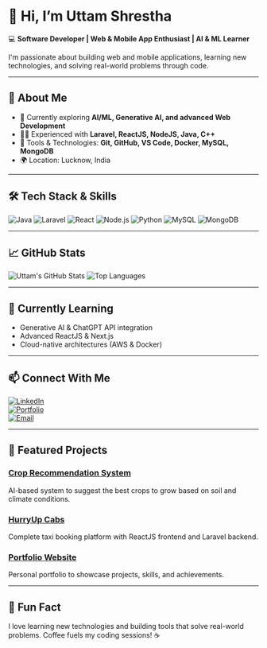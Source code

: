 # 👋 Hi, I’m Uttam Shrestha

💻 **Software Developer | Web & Mobile App Enthusiast | AI & ML Learner**

I'm passionate about building web and mobile applications, learning new technologies, and solving real-world problems through code.  

---

## 🚀 About Me

- 🌱 Currently exploring **AI/ML, Generative AI, and advanced Web Development**  
- 👨‍💻 Experienced with **Laravel, ReactJS, NodeJS, Java, C++**  
- 🔧 Tools & Technologies: **Git, GitHub, VS Code, Docker, MySQL, MongoDB**  
- 🌍 Location: Lucknow, India  

---

## 🛠️ Tech Stack & Skills

![Java](https://img.shields.io/badge/Java-%23ED8B00?style=for-the-badge&logo=java&logoColor=white)
![Laravel](https://img.shields.io/badge/Laravel-%23FF2D20?style=for-the-badge&logo=laravel&logoColor=white)
![React](https://img.shields.io/badge/React-%2361DAFB?style=for-the-badge&logo=react&logoColor=black)
![Node.js](https://img.shields.io/badge/Node.js-339933?style=for-the-badge&logo=nodedotjs&logoColor=white)
![Python](https://img.shields.io/badge/Python-3776AB?style=for-the-badge&logo=python&logoColor=white)
![MySQL](https://img.shields.io/badge/MySQL-4479A1?style=for-the-badge&logo=mysql&logoColor=white)
![MongoDB](https://img.shields.io/badge/MongoDB-%2347A248?style=for-the-badge&logo=mongodb&logoColor=white)

---

## 📈 GitHub Stats

![Uttam's GitHub Stats](https://github-readme-stats.vercel.app/api?username=uttamstha123&show_icons=true&theme=tokyonight)
![Top Languages](https://github-readme-stats.vercel.app/api/top-langs/?username=uttamstha123&layout=compact&theme=tokyonight)

---

## 🌱 Currently Learning

- Generative AI & ChatGPT API integration  
- Advanced ReactJS & Next.js  
- Cloud-native architectures (AWS & Docker)

---

## 📫 Connect With Me

[![LinkedIn](https://img.shields.io/badge/LinkedIn-blue?style=for-the-badge&logo=linkedin)](https://www.linkedin.com/in/uttamshrestha)  
[![Portfolio](https://img.shields.io/badge/Portfolio-Website-green?style=for-the-badge)](https://your-portfolio-link.com)  
[![Email](https://img.shields.io/badge/Email-c14438?style=for-the-badge&logo=gmail&logoColor=white)](mailto:your-email@example.com)

---

## 📌 Featured Projects

### [Crop Recommendation System](https://github.com/uttamstha123/crop-recommendation)
AI-based system to suggest the best crops to grow based on soil and climate conditions.

### [HurryUp Cabs](https://github.com/uttamstha123/hurryup-cabs)
Complete taxi booking platform with ReactJS frontend and Laravel backend.

### [Portfolio Website](https://github.com/uttamstha123/portfolio)
Personal portfolio to showcase projects, skills, and achievements.

---

## 💬 Fun Fact

I love learning new technologies and building tools that solve real-world problems. Coffee fuels my coding sessions! ☕
